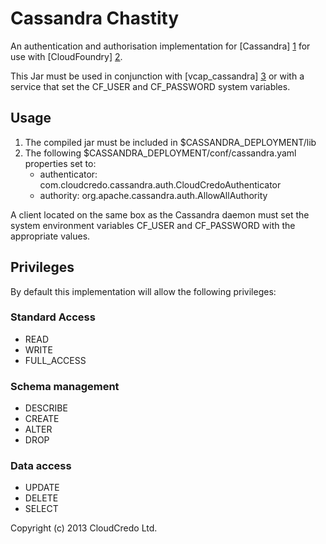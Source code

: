 # Cassandra Chastity

An authentication and authorisation implementation for [Cassandra] [1] for use with [CloudFoundry] [2].

This Jar must be used in conjunction with [vcap_cassandra] [3] or with a service that set the CF_USER and CF_PASSWORD
system variables.

## Usage

1. The compiled jar must be included in $CASSANDRA_DEPLOYMENT/lib
2. The following $CASSANDRA_DEPLOYMENT/conf/cassandra.yaml properties set to:
     * authenticator: com.cloudcredo.cassandra.auth.CloudCredoAuthenticator
     * authority: org.apache.cassandra.auth.AllowAllAuthority

A client located on the same box as the Cassandra daemon must set the system environment variables CF_USER and
CF_PASSWORD with the appropriate values.


## Privileges

By default this implementation will allow the following privileges:

### Standard Access
* READ
* WRITE
* FULL_ACCESS

### Schema management
* DESCRIBE
* CREATE
* ALTER
* DROP

### Data access
* UPDATE
* DELETE
* SELECT

Copyright (c) 2013 CloudCredo Ltd.

[1]: http://cassandra.apache.org                                                 "Cassandra"
[2]: http://www.cloudfoundry.org                                                 "Cloudfoundry"
[3]: https://github.com/CloudCredo/vcap_cassandra                                "vcap_cassandra"
